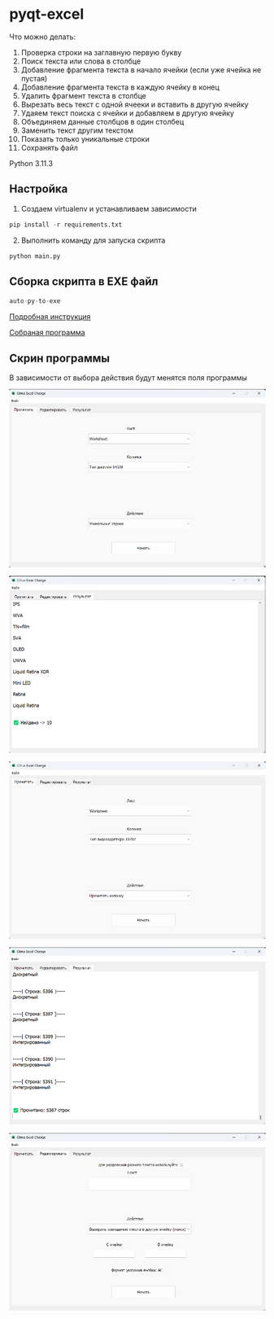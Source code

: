 # pyqt-excel

Что можно делать:
  1) Проверка строки на заглавную первую букву
  2) Поиск текста или слова в столбце
  3) Добавление фрагмента текста в начало ячейки (если уже ячейка не пустая)
  4) Добавление фрагмента текста в каждую ячейку в конец
  5) Удалить фрагмент текста в столбце
  6) Вырезать весь текст с одной ячееки и вставить в другую ячейку
  7) Удаяем текст поиска с ячейки и добавляем в другую ячейку
  8) Объединяем данные столбцов в один столбец
  9) Заменить текст другим текстом
  10) Показать только уникальные строки
  11) Сохранять файл


Python 3.11.3

## Настройка  
1) Создаем virtualenv и устанавливаем зависимости
```python
pip install -r requirements.txt
```
2) Выполнить команду для запуска скрипта
```python
python main.py
```

## Сборка скрипта в ЕХЕ файл
```python
auto-py-to-exe
```
  
[Подробная инструкция](https://progtips.ru/python/upakovka-python-programmy-v-exe-fajl.html)  

[Собраная программа](https://drive.google.com/file/d/1MgK_3yvaeHAMAH_vlXplN2UhWi7z1ERF/view?usp=drive_link)

## Скрин программы  
В зависимости от выбора действия будут менятся поля программы  

![Иллюстрация к проекту](https://github.com/Gatalist/pyqt-excel/blob/main/image/1.png)  

![Иллюстрация к проекту](https://github.com/Gatalist/pyqt-excel/blob/main/image/3.png)  

![Иллюстрация к проекту](https://github.com/Gatalist/pyqt-excel/blob/main/image/4.png)  

![Иллюстрация к проекту](https://github.com/Gatalist/pyqt-excel/blob/main/image/5.png)  

![Иллюстрация к проекту](https://github.com/Gatalist/pyqt-excel/blob/main/image/2.png)  
